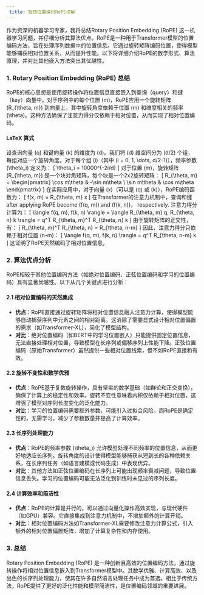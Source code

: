 ```yaml
---
 title: 旋转位置编码RoPE详解 
---
```

作为资深的机器学习专家，我将总结Rotary Position Embedding (RoPE) 这一机器学习问题，并仔细分析其算法优点。RoPE是一种用于Transformer模型的位置编码方法，旨在处理序列数据中的位置信息。它通过旋转矩阵编码位置，使得模型能够捕获相对位置关系，从而提升性能。以下将详细介绍RoPE的数学形式、算法原理，并对比其他嵌入方法突出其优越性。

### 1. Rotary Position Embedding (RoPE) 总结
RoPE的核心思想是使用旋转操作将位置信息直接嵌入到查询（query）和键（key）向量中。对于序列中的每个位置 \(m\)，RoPE应用一个旋转矩阵 \(R_{\theta, m}\) 到向量上，其中旋转角度依赖于位置 \(m\) 和维度相关的频率 \(\theta\)。这种方法确保了注意力得分仅依赖于相对位置，从而实现了相对位置编码。

#### LaTeX 算式
设查询向量 \(q\) 和键向量 \(k\) 的维度为 \(d\)。我们将 \(d\) 维空间分为 \(d/2\) 个组，每组对应一个旋转角度。对于每个组 \(i\)（其中 \(i = 0, 1, \dots, d/2-1\)），频率参数 \(\theta_i\) 定义为：
\[
\theta_i = 10000^{-2i/d}
\]
对于位置 \(m\)，旋转矩阵 \(R_{\theta, m}\) 是一个块对角矩阵，每个块是一个2x2旋转矩阵：
\[
R_{\theta, m} = \begin{pmatrix}
\cos m\theta & -\sin m\theta \\
\sin m\theta & \cos m\theta
\end{pmatrix}
\]
在实际应用中，对于向量 \(x\)（可以是 \(q\) 或 \(k\)），RoPE编码函数为：
\[
f(x, m) = R_{\theta, m} x
\]
在Transformer的注意力机制中，查询和键 after applying RoPE become \(f(q, m)\) and \(f(k, n)\)， respectively. 注意力得分计算为：
\[
\langle f(q, m), f(k, n) \rangle = \langle R_{\theta, m} q, R_{\theta, n} k \rangle = q^T R_{\theta, m}^T R_{\theta, n} k
\]
由于旋转矩阵的正交性，有：
\[
R_{\theta, m}^T R_{\theta, n} = R_{\theta, n-m}
\]
因此，注意力得分只依赖于相对位置 \(n-m\)：
\[
\langle f(q, m), f(k, n) \rangle = q^T R_{\theta, n-m} k
\]
这证明了RoPE天然编码了相对位置信息。

### 2. 算法优点分析
RoPE相较于其他位置编码方法（如绝对位置编码、正弦位置编码和学习的位置编码）具有显著优越性。以下从几个关键点进行分析：

#### 2.1 相对位置编码的天然集成
- **优点**：RoPE直接通过旋转矩阵将相对位置信息融入注意力计算，使得模型能够自动捕获序列中元素之间的相对距离。这消除了需要显式设计相对位置偏置的需求（如Transformer-XL），简化了模型结构。
- **对比**：绝对位置编码（如BERT中的学习位置嵌入）只能提供固定位置信息，无法直接处理相对位置，导致模型在长序列或偏移序列上性能下降。正弦位置编码（原始Transformer）虽然提供一些相对位置线索，但不如RoPE直接和有效。

#### 2.2 旋转不变性和数学优雅
- **优点**：RoPE基于复数旋转操作，具有坚实的数学基础（如群论和正交变换），确保了计算上的稳定性和效率。旋转不变性意味着内积仅依赖于相对位置，这增强了模型对序列长度变化的泛化能力。
- **对比**：学习的位置编码需要额外参数，可能引入过拟合风险，而RoPE是确定性的，无需学习，减少了参数数量并提高了计算效率。

#### 2.3 长序列处理能力
- **优点**：RoPE的频率参数 \(\theta_i\) 允许模型处理不同频率的位置信息，从而更好地适应长序列。旋转角度的设计使得模型能够捕获从短到长的各种依赖关系，在长序列任务（如语言建模或代码生成）中表现优异。
- **对比**：其他方法如正弦位置编码在长序列上可能出现频率衰减问题，导致位置信息丢失。学习的位置编码可能无法泛化到训练时未见过的序列长度。

#### 2.4 计算效率和简洁性
- **优点**：RoPE的计算是并行的，可以通过向量化操作高效实现，与现代硬件（如GPU）兼容。它直接集成到注意力机制中，不增加额外的计算开销。
- **对比**：相对位置编码方法如Transformer-XL需要修改注意力计算公式，引入额外的相对位置偏置矩阵，增加了计算复杂性和内存使用。

### 3. 总结
Rotary Position Embedding (RoPE) 是一种创新且高效的位置编码方法，通过旋转操作将相对位置信息嵌入到Transformer模型中。其数学优雅、计算高效、以及出色的长序列处理能力，使其在许多自然语言处理任务中成为首选。相比于传统方法，RoPE提供了更好的泛化性能和模型简洁性，是位置编码领域的重要进展。